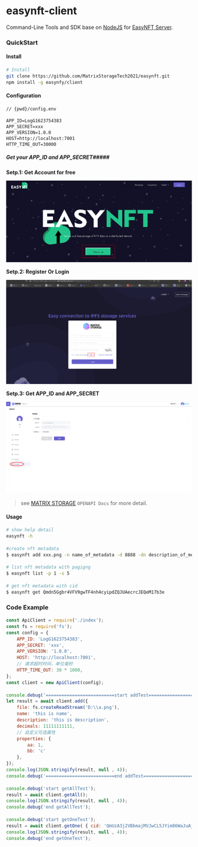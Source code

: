 # easynft-client

Command-Line Tools and SDK base on [NodeJS](https://nodejs.org/en/) for [EasyNFT Server](../server/README.md).

### QuickStart   ###

#### Install ####

```bash
# Install
git clone https://github.com/MatrixStorageTech2021/easynft.git
npm install -g easynfy/client
```

#### Configuration ####

```
// {pwd}/config.env

APP_ID=LogG1623754383
APP_SECRET=xxx
APP_VERSION=1.0.0
HOST=http://localhost:7001
HTTP_TIME_OUT=30000

```

##### Get your APP_ID and  APP_SECRET#####

**Setp.1: Get Account for free** 

![Get for Free](../.github/images/get_for_free.png)

**Setp.2: Register Or Login** 

![Register or Login](../.github/images/register_or_login.png)

**Setp.3: Get APP_ID and  APP_SECRET** 

![Register or Login](../.github/images/get_appid_secret.png)

> see [MATRIX STORAGE](https://storage.anmaicloud.com/?lang=en)  `OPENAPI Docs` for more detail.

#### Usage ####

```bash
# show help detail
easynft -h

#create nft metadata
$ easynft add xxx.png -n name_of_metadata -d 8888 -dn description_of_metadata -p '{"aa":"bb","cc":"dd"}'

# list nft metadata with pagigng
$ easynft list -p 1 -s 5

# get nft metadata with cid
$ easynft get Qmdn5Ggbr4VFV9gwTF4nh4cyipdZQJUAecrcJEQeM17b3e

```

### Code Example

```javascript
const ApiClient = require('./index');
const fs = require('fs');
const config = {
    APP_ID: 'LogG1623754383',
    APP_SECRET: 'xxx',
    APP_VERSION: '1.0.0',
    HOST: 'http://localhost:7001',
    // 请求超时时间，单位毫秒
    HTTP_TIME_OUT: 30 * 1000,
};
const client = new ApiClient(config);

console.debug('==========================start addTest=============================');
let result = await client.add({
    file: fs.createReadStream('D:\\a.png'),
    name: 'this is name',
    description: 'this is description',
    decimals: 11111111111,
    // 自定义可选属性
    properties: {
        aa: 1,
        bb: 'c'
    },
});
console.log(JSON.stringify(result, null , 4));
console.debug('==========================end addTest=============================');

console.debug('start getAllTest');
result = await client.getAll();
console.log(JSON.stringify(result, null , 4));
console.debug('end getAllTest');

console.debug('start getOneTest');
result = await client.getOne( { cid: 'QmUzA3j2VBbmajMVJwCL5JYim86WaJuAj5B4HVWpFyQZLV' });
console.log(JSON.stringify(result, null , 4));
console.debug('end getOneTest');



```
